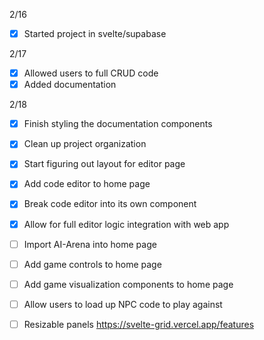 2/16
- [x] Started project in svelte/supabase

2/17
- [x] Allowed users to full CRUD code
- [x] Added documentation

2/18
- [x] Finish styling the documentation components
- [x] Clean up project organization
- [x] Start figuring out layout for editor page
- [x] Add code editor to home page
- [x] Break code editor into its own component
- [x] Allow for full editor logic integration with web app
- [ ] Import AI-Arena into home page
- [ ] Add game controls to home page
- [ ] Add game visualization components to home page

- [ ] Allow users to load up NPC code to play against


- [ ] Resizable panels
https://svelte-grid.vercel.app/features